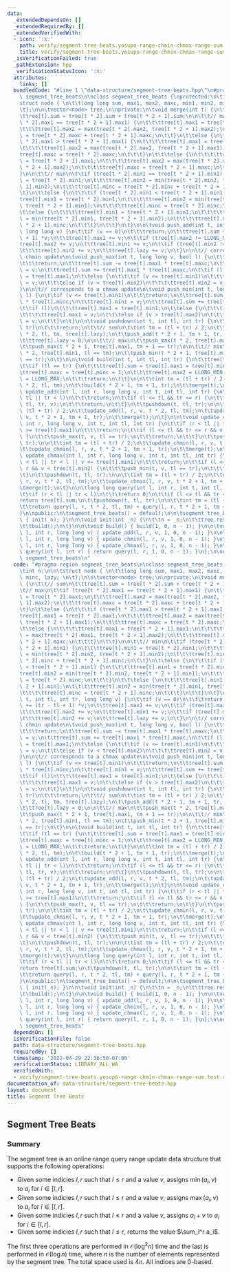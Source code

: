 ```yaml
---
data:
  _extendedDependsOn: []
  _extendedRequiredBy: []
  _extendedVerifiedWith:
  - icon: ':x:'
    path: verify/segment-tree-beats.yosupo-range-chmin-chmax-range-sum.test.cpp
    title: verify/segment-tree-beats.yosupo-range-chmin-chmax-range-sum.test.cpp
  _isVerificationFailed: true
  _pathExtension: hpp
  _verificationStatusIcon: ':x:'
  attributes:
    links: []
  bundledCode: "#line 1 \"data-structure/segment-tree-beats.hpp\"\n#pragma region\
    \ segment_tree_beats\n\nclass segment_tree_beats {\nprotected:\n\tint n;\n\n\t\
    struct node { \n\t\tlong long sum, max1, max2, maxc, min1, min2, minc, lazy; \n\
    \t};\n\n\tvector<node> tree;\n\nprivate:\n\tvoid merge(int t) {\n\t\t// sum\n\t\
    \ttree[t].sum = tree[t * 2].sum + tree[t * 2 + 1].sum;\n\n\t\t// max\n\t\tif (tree[t\
    \ * 2].max1 == tree[t * 2 + 1].max1) {\n\t\t\ttree[t].max1 = tree[t * 2].max1;\n\
    \t\t\ttree[t].max2 = max(tree[t * 2].max2, tree[t * 2 + 1].max2);\n\t\t\ttree[t].maxc\
    \ = tree[t * 2].maxc + tree[t * 2 + 1].maxc;\n\t\t}\n\t\telse {\n\t\t\tif (tree[t\
    \ * 2].max1 > tree[t * 2 + 1].max1) {\n\t\t\t\ttree[t].max1 = tree[t * 2].max1;\n\
    \t\t\t\ttree[t].max2 = max(tree[t * 2].max2, tree[t * 2 + 1].max1);\n\t\t\t\t\
    tree[t].maxc = tree[t * 2].maxc;\n\t\t\t}\n\t\t\telse {\n\t\t\t\ttree[t].max1\
    \ = tree[t * 2 + 1].max1;\n\t\t\t\ttree[t].max2 = max(tree[t * 2].max1, tree[t\
    \ * 2 + 1].max2);\n\t\t\t\ttree[t].maxc = tree[t * 2 + 1].maxc;\n\t\t\t}\n\t\t\
    }\n\n\t\t// min\n\t\tif (tree[t * 2].min1 == tree[t * 2 + 1].min1) {\n\t\t\ttree[t].min1\
    \ = tree[t * 2].min1;\n\t\t\ttree[t].min2 = min(tree[t * 2].min2, tree[t * 2 +\
    \ 1].min2);\n\t\t\ttree[t].minc = tree[t * 2].minc + tree[t * 2 + 1].minc;\n\t\
    \t}\n\t\telse {\n\t\t\tif (tree[t * 2].min1 < tree[t * 2 + 1].min1) {\n\t\t\t\t\
    tree[t].min1 = tree[t * 2].min1;\n\t\t\t\ttree[t].min2 = min(tree[t * 2].min2,\
    \ tree[t * 2 + 1].min1);\n\t\t\t\ttree[t].minc = tree[t * 2].minc;\n\t\t\t}\n\t\
    \t\telse {\n\t\t\t\ttree[t].min1 = tree[t * 2 + 1].min1;\n\t\t\t\ttree[t].min2\
    \ = min(tree[t * 2].min1, tree[t * 2 + 1].min2);\n\t\t\t\ttree[t].minc = tree[t\
    \ * 2 + 1].minc;\n\t\t\t}\n\t\t}\n\t}\n\n\tvoid push_add(int t, int tl, int tr,\
    \ long long v) {\n\t\tif (v == 0)\n\t\t\treturn;\n\t\ttree[t].sum += (tr - tl\
    \ + 1) *v;\n\t\ttree[t].max1 += v;\n\t\tif (tree[t].max2 != LLONG_MIN)\n\t\t\t\
    tree[t].max2 += v;\n\t\ttree[t].min1 += v;\n\t\tif (tree[t].min2 != LLONG_MAX)\n\
    \t\t\ttree[t].min2 += v;\n\t\ttree[t].lazy += v;\n\t}\n\n\t// corresponds to a\
    \ chmin update\n\tvoid push_max(int t, long long v, bool l) {\n\t\tif (v >= tree[t].max1)\n\
    \t\t\treturn;\n\t\ttree[t].sum -= tree[t].max1 * tree[t].maxc;\n\t\ttree[t].max1\
    \ = v;\n\t\ttree[t].sum += tree[t].max1 * tree[t].maxc;\n\t\tif (l) \n\t\t\ttree[t].min1\
    \ = tree[t].max1;\n\t\telse {\n\t\t\tif (v <= tree[t].min1)\n\t\t\t\ttree[t].min1\
    \ = v;\n\t\t\telse if (v < tree[t].min2)\n\t\t\t\ttree[t].min2 = v;\n\t\t}\n\t\
    }\n\n\t// corresponds to a chmax update\n\tvoid push_min(int t, long long v, bool\
    \ l) {\n\t\tif (v <= tree[t].min1)\n\t\t\treturn;\n\t\ttree[t].sum -= tree[t].min1\
    \ * tree[t].minc;\n\t\ttree[t].min1 = v;\n\t\ttree[t].sum += tree[t].min1 * tree[t].minc;\n\
    \t\tif (l)\n\t\t\ttree[t].max1 = tree[t].min1;\n\t\telse {\n\t\t\tif (v >= tree[t].max1)\n\
    \t\t\t\ttree[t].max1 = v;\n\t\t\telse if (v > tree[t].max2)\n\t\t\t\ttree[t].max2\
    \ = v;\n\t\t}\n\t}\n\n\tvoid pushdown(int t, int tl, int tr) {\n\t\tif (tl ==\
    \ tr)\n\t\t\treturn;\n\t\t// sum\n\t\tint tm = (tl + tr) / 2;\n\t\tpush_add(t\
    \ * 2, tl, tm, tree[t].lazy);\n\t\tpush_add(t * 2 + 1, tm + 1, tr, tree[t].lazy);\n\
    \t\ttree[t].lazy = 0;\n\n\t\t// max\n\t\tpush_max(t * 2, tree[t].max1, tl == tm);\n\
    \t\tpush_max(t * 2 + 1, tree[t].max1, tm + 1 == tr);\n\n\t\t// min\n\t\tpush_min(t\
    \ * 2, tree[t].min1, tl == tm);\n\t\tpush_min(t * 2 + 1, tree[t].min1, tm + 1\
    \ == tr);\n\t}\n\n\tvoid build(int t, int tl, int tr) {\n\t\ttree[t].lazy = 0;\n\
    \t\tif (tl == tr) {\n\t\t\ttree[t].sum = tree[t].max1 = tree[t].min1 = 0;\n\t\t\
    \ttree[t].maxc = tree[t].minc = 1;\n\t\t\ttree[t].max2 = LLONG_MIN;\n\t\t\ttree[t].min2\
    \ = LLONG_MAX;\n\t\t\treturn;\n\t\t}\n\n\t\tint tm = (tl + tr) / 2;\n\t\tbuild(t\
    \ * 2, tl, tm);\n\t\tbuild(t * 2 + 1, tm + 1, tr);\n\t\tmerge(t);\n\t}\n\n\tvoid\
    \ update_add(int l, int r, long long v, int t, int tl, int tr) {\n\t\tif (r <\
    \ tl || tr < l)\n\t\t\treturn;\n\t\tif (l <= tl && tr <= r) {\n\t\t\tpush_add(t,\
    \ tl, tr, v);\n\t\t\treturn;\n\t\t}\n\t\tpushdown(t, tl, tr);\n\n\t\tint tm =\
    \ (tl + tr) / 2;\n\t\tupdate_add(l, r, v, t * 2, tl, tm);\n\t\tupdate_add(l, r,\
    \ v, t * 2 + 1, tm + 1, tr);\n\t\tmerge(t);\n\t}\n\n\tvoid update_chmin(int l,\
    \ int r, long long v, int t, int tl, int tr) {\n\t\tif (r < tl || tr < l || v\
    \ >= tree[t].max1)\n\t\t\treturn;\n\t\tif (l <= tl && tr <= r && v > tree[t].max2)\
    \ {\n\t\t\tpush_max(t, v, tl == tr);\n\t\t\treturn;\n\t\t}\n\t\tpushdown(t, tl,\
    \ tr);\n\n\t\tint tm = (tl + tr) / 2;\n\t\tupdate_chmin(l, r, v, t * 2, tl, tm);\n\
    \t\tupdate_chmin(l, r, v, t * 2 + 1, tm + 1, tr);\n\t\tmerge(t);\n\t}\n\n\tvoid\
    \ update_chmax(int l, int r, long long v, int t, int tl, int tr) {\n\t\tif (r\
    \ < tl || tr < l || v <= tree[t].min1)\n\t\t\treturn;\n\t\tif (l <= tl && tr <=\
    \ r && v < tree[t].min2) {\n\t\t\tpush_min(t, v, tl == tr);\n\t\t\treturn;\n\t\
    \t}\n\t\tpushdown(t, tl, tr);\n\n\t\tint tm = (tl + tr) / 2;\n\t\tupdate_chmax(l,\
    \ r, v, t * 2, tl, tm);\n\t\tupdate_chmax(l, r, v, t * 2 + 1, tm + 1, tr);\n\t\
    \tmerge(t);\n\t}\n\n\tlong long query(int l, int r, int t, int tl, int tr) {\n\
    \t\tif (r < tl || tr < l)\n\t\t\treturn 0;\n\t\tif (l <= tl && tr <= r)\n\t\t\t\
    return tree[t].sum;\n\t\tpushdown(t, tl, tr);\n\n\t\tint tm = (tl + tr) / 2;\n\
    \t\treturn query(l, r, t * 2, tl, tm) + query(l, r, t * 2 + 1, tm + 1, tr);\n\t\
    }\n\npublic:\n\tsegment_tree_beats() = default;\n\n\tsegment_tree_beats(int _n)\
    \ { init(_n); }\n\n\tvoid init(int _n) {\n\t\tn = _n;\n\t\ttree.resize(n * 4);\n\
    \t\tbuild();\n\t}\n\n\tvoid build() { build(1, 0, n - 1); }\n\n\tvoid update_add(int\
    \ l, int r, long long v) { update_add(l, r, v, 1, 0, n - 1); }\n\n\tvoid update_chmin(int\
    \ l, int r, long long v) { update_chmin(l, r, v, 1, 0, n - 1); }\n\n\tvoid update_chmax(int\
    \ l, int r, long long v) { update_chmax(l, r, v, 1, 0, n - 1); }\n\n\tlong long\
    \ query(int l, int r) { return query(l, r, 1, 0, n - 1); }\n};\n\n#pragma endregion\
    \ segment_tree_beats\n"
  code: "#pragma region segment_tree_beats\n\nclass segment_tree_beats {\nprotected:\n\
    \tint n;\n\n\tstruct node { \n\t\tlong long sum, max1, max2, maxc, min1, min2,\
    \ minc, lazy; \n\t};\n\n\tvector<node> tree;\n\nprivate:\n\tvoid merge(int t)\
    \ {\n\t\t// sum\n\t\ttree[t].sum = tree[t * 2].sum + tree[t * 2 + 1].sum;\n\n\t\
    \t// max\n\t\tif (tree[t * 2].max1 == tree[t * 2 + 1].max1) {\n\t\t\ttree[t].max1\
    \ = tree[t * 2].max1;\n\t\t\ttree[t].max2 = max(tree[t * 2].max2, tree[t * 2 +\
    \ 1].max2);\n\t\t\ttree[t].maxc = tree[t * 2].maxc + tree[t * 2 + 1].maxc;\n\t\
    \t}\n\t\telse {\n\t\t\tif (tree[t * 2].max1 > tree[t * 2 + 1].max1) {\n\t\t\t\t\
    tree[t].max1 = tree[t * 2].max1;\n\t\t\t\ttree[t].max2 = max(tree[t * 2].max2,\
    \ tree[t * 2 + 1].max1);\n\t\t\t\ttree[t].maxc = tree[t * 2].maxc;\n\t\t\t}\n\t\
    \t\telse {\n\t\t\t\ttree[t].max1 = tree[t * 2 + 1].max1;\n\t\t\t\ttree[t].max2\
    \ = max(tree[t * 2].max1, tree[t * 2 + 1].max2);\n\t\t\t\ttree[t].maxc = tree[t\
    \ * 2 + 1].maxc;\n\t\t\t}\n\t\t}\n\n\t\t// min\n\t\tif (tree[t * 2].min1 == tree[t\
    \ * 2 + 1].min1) {\n\t\t\ttree[t].min1 = tree[t * 2].min1;\n\t\t\ttree[t].min2\
    \ = min(tree[t * 2].min2, tree[t * 2 + 1].min2);\n\t\t\ttree[t].minc = tree[t\
    \ * 2].minc + tree[t * 2 + 1].minc;\n\t\t}\n\t\telse {\n\t\t\tif (tree[t * 2].min1\
    \ < tree[t * 2 + 1].min1) {\n\t\t\t\ttree[t].min1 = tree[t * 2].min1;\n\t\t\t\t\
    tree[t].min2 = min(tree[t * 2].min2, tree[t * 2 + 1].min1);\n\t\t\t\ttree[t].minc\
    \ = tree[t * 2].minc;\n\t\t\t}\n\t\t\telse {\n\t\t\t\ttree[t].min1 = tree[t *\
    \ 2 + 1].min1;\n\t\t\t\ttree[t].min2 = min(tree[t * 2].min1, tree[t * 2 + 1].min2);\n\
    \t\t\t\ttree[t].minc = tree[t * 2 + 1].minc;\n\t\t\t}\n\t\t}\n\t}\n\n\tvoid push_add(int\
    \ t, int tl, int tr, long long v) {\n\t\tif (v == 0)\n\t\t\treturn;\n\t\ttree[t].sum\
    \ += (tr - tl + 1) *v;\n\t\ttree[t].max1 += v;\n\t\tif (tree[t].max2 != LLONG_MIN)\n\
    \t\t\ttree[t].max2 += v;\n\t\ttree[t].min1 += v;\n\t\tif (tree[t].min2 != LLONG_MAX)\n\
    \t\t\ttree[t].min2 += v;\n\t\ttree[t].lazy += v;\n\t}\n\n\t// corresponds to a\
    \ chmin update\n\tvoid push_max(int t, long long v, bool l) {\n\t\tif (v >= tree[t].max1)\n\
    \t\t\treturn;\n\t\ttree[t].sum -= tree[t].max1 * tree[t].maxc;\n\t\ttree[t].max1\
    \ = v;\n\t\ttree[t].sum += tree[t].max1 * tree[t].maxc;\n\t\tif (l) \n\t\t\ttree[t].min1\
    \ = tree[t].max1;\n\t\telse {\n\t\t\tif (v <= tree[t].min1)\n\t\t\t\ttree[t].min1\
    \ = v;\n\t\t\telse if (v < tree[t].min2)\n\t\t\t\ttree[t].min2 = v;\n\t\t}\n\t\
    }\n\n\t// corresponds to a chmax update\n\tvoid push_min(int t, long long v, bool\
    \ l) {\n\t\tif (v <= tree[t].min1)\n\t\t\treturn;\n\t\ttree[t].sum -= tree[t].min1\
    \ * tree[t].minc;\n\t\ttree[t].min1 = v;\n\t\ttree[t].sum += tree[t].min1 * tree[t].minc;\n\
    \t\tif (l)\n\t\t\ttree[t].max1 = tree[t].min1;\n\t\telse {\n\t\t\tif (v >= tree[t].max1)\n\
    \t\t\t\ttree[t].max1 = v;\n\t\t\telse if (v > tree[t].max2)\n\t\t\t\ttree[t].max2\
    \ = v;\n\t\t}\n\t}\n\n\tvoid pushdown(int t, int tl, int tr) {\n\t\tif (tl ==\
    \ tr)\n\t\t\treturn;\n\t\t// sum\n\t\tint tm = (tl + tr) / 2;\n\t\tpush_add(t\
    \ * 2, tl, tm, tree[t].lazy);\n\t\tpush_add(t * 2 + 1, tm + 1, tr, tree[t].lazy);\n\
    \t\ttree[t].lazy = 0;\n\n\t\t// max\n\t\tpush_max(t * 2, tree[t].max1, tl == tm);\n\
    \t\tpush_max(t * 2 + 1, tree[t].max1, tm + 1 == tr);\n\n\t\t// min\n\t\tpush_min(t\
    \ * 2, tree[t].min1, tl == tm);\n\t\tpush_min(t * 2 + 1, tree[t].min1, tm + 1\
    \ == tr);\n\t}\n\n\tvoid build(int t, int tl, int tr) {\n\t\ttree[t].lazy = 0;\n\
    \t\tif (tl == tr) {\n\t\t\ttree[t].sum = tree[t].max1 = tree[t].min1 = 0;\n\t\t\
    \ttree[t].maxc = tree[t].minc = 1;\n\t\t\ttree[t].max2 = LLONG_MIN;\n\t\t\ttree[t].min2\
    \ = LLONG_MAX;\n\t\t\treturn;\n\t\t}\n\n\t\tint tm = (tl + tr) / 2;\n\t\tbuild(t\
    \ * 2, tl, tm);\n\t\tbuild(t * 2 + 1, tm + 1, tr);\n\t\tmerge(t);\n\t}\n\n\tvoid\
    \ update_add(int l, int r, long long v, int t, int tl, int tr) {\n\t\tif (r <\
    \ tl || tr < l)\n\t\t\treturn;\n\t\tif (l <= tl && tr <= r) {\n\t\t\tpush_add(t,\
    \ tl, tr, v);\n\t\t\treturn;\n\t\t}\n\t\tpushdown(t, tl, tr);\n\n\t\tint tm =\
    \ (tl + tr) / 2;\n\t\tupdate_add(l, r, v, t * 2, tl, tm);\n\t\tupdate_add(l, r,\
    \ v, t * 2 + 1, tm + 1, tr);\n\t\tmerge(t);\n\t}\n\n\tvoid update_chmin(int l,\
    \ int r, long long v, int t, int tl, int tr) {\n\t\tif (r < tl || tr < l || v\
    \ >= tree[t].max1)\n\t\t\treturn;\n\t\tif (l <= tl && tr <= r && v > tree[t].max2)\
    \ {\n\t\t\tpush_max(t, v, tl == tr);\n\t\t\treturn;\n\t\t}\n\t\tpushdown(t, tl,\
    \ tr);\n\n\t\tint tm = (tl + tr) / 2;\n\t\tupdate_chmin(l, r, v, t * 2, tl, tm);\n\
    \t\tupdate_chmin(l, r, v, t * 2 + 1, tm + 1, tr);\n\t\tmerge(t);\n\t}\n\n\tvoid\
    \ update_chmax(int l, int r, long long v, int t, int tl, int tr) {\n\t\tif (r\
    \ < tl || tr < l || v <= tree[t].min1)\n\t\t\treturn;\n\t\tif (l <= tl && tr <=\
    \ r && v < tree[t].min2) {\n\t\t\tpush_min(t, v, tl == tr);\n\t\t\treturn;\n\t\
    \t}\n\t\tpushdown(t, tl, tr);\n\n\t\tint tm = (tl + tr) / 2;\n\t\tupdate_chmax(l,\
    \ r, v, t * 2, tl, tm);\n\t\tupdate_chmax(l, r, v, t * 2 + 1, tm + 1, tr);\n\t\
    \tmerge(t);\n\t}\n\n\tlong long query(int l, int r, int t, int tl, int tr) {\n\
    \t\tif (r < tl || tr < l)\n\t\t\treturn 0;\n\t\tif (l <= tl && tr <= r)\n\t\t\t\
    return tree[t].sum;\n\t\tpushdown(t, tl, tr);\n\n\t\tint tm = (tl + tr) / 2;\n\
    \t\treturn query(l, r, t * 2, tl, tm) + query(l, r, t * 2 + 1, tm + 1, tr);\n\t\
    }\n\npublic:\n\tsegment_tree_beats() = default;\n\n\tsegment_tree_beats(int _n)\
    \ { init(_n); }\n\n\tvoid init(int _n) {\n\t\tn = _n;\n\t\ttree.resize(n * 4);\n\
    \t\tbuild();\n\t}\n\n\tvoid build() { build(1, 0, n - 1); }\n\n\tvoid update_add(int\
    \ l, int r, long long v) { update_add(l, r, v, 1, 0, n - 1); }\n\n\tvoid update_chmin(int\
    \ l, int r, long long v) { update_chmin(l, r, v, 1, 0, n - 1); }\n\n\tvoid update_chmax(int\
    \ l, int r, long long v) { update_chmax(l, r, v, 1, 0, n - 1); }\n\n\tlong long\
    \ query(int l, int r) { return query(l, r, 1, 0, n - 1); }\n};\n\n#pragma endregion\
    \ segment_tree_beats"
  dependsOn: []
  isVerificationFile: false
  path: data-structure/segment-tree-beats.hpp
  requiredBy: []
  timestamp: '2022-04-29 22:36:50-07:00'
  verificationStatus: LIBRARY_ALL_WA
  verifiedWith:
  - verify/segment-tree-beats.yosupo-range-chmin-chmax-range-sum.test.cpp
documentation_of: data-structure/segment-tree-beats.hpp
layout: document
title: Segment Tree Beats
---
```


## Segment Tree Beats

### Summary
The segment tree is an online range query range update data structure that supports the following operations:
- Given some indicies $l, r$ such that $l \leq r$ and a value $v$, assigns $\min(a_i, v)$ to $a_i$ for $i \in [l, r]$. 
- Given some indicies $l, r$ such that $l \leq r$ and a value $v$, assigns $\max(a_i, v)$ to $a_i$ for $i \in [l, r]$. 
- Given some indicies $l, r$ such that $l \leq r$ and a value $v$, assigns $a_i + v$ to $a_i$ for $i \in [l, r]$. 
- Given some indicies $l, r$ such that $l \leq r$, returns the value $\sum_l^r a_i$. 

The first three operations are performed in $\mathcal{O}(\log^2 n)$ time and the last is performed in $\mathcal{O}(\log n)$ time, where $n$ is the number of elements represented by the segment tree. The total space used is $4n$. All indices are 0-based. 